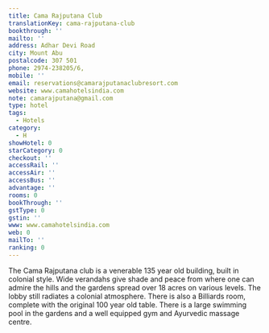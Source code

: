 ```yaml
---
title: Cama Rajputana Club
translationKey: cama-rajputana-club
bookthrough: ''
mailto: ''
address: Adhar Devi Road
city: Mount Abu
postalcode: 307 501
phone: 2974-238205/6,
mobile: ''
email: reservations@camarajputanaclubresort.com
website: www.camahotelsindia.com
note: camarajputana@gmail.com
type: hotel
tags:
  - Hotels
category:
  - H
showHotel: 0
starCategory: 0
checkout: ''
accessRail: ''
accessAir: ''
accessBus: ''
advantage: ''
rooms: 0
bookThrough: ''
gstType: 0
gstin: ''
www: www.camahotelsindia.com
web: 0
mailTo: ''
ranking: 0
---
```







The Cama Rajputana club is a venerable 135 year old building, built in colonial style. Wide verandahs give shade and peace from where one can admire the hills and the gardens spread over 18 acres on various levels.     The lobby still radiates a colonial atmosphere. There is also a Billiards room, complete with the original 100 year old table. There is a large swimming pool in the gardens and a well equipped gym and Ayurvedic massage centre.